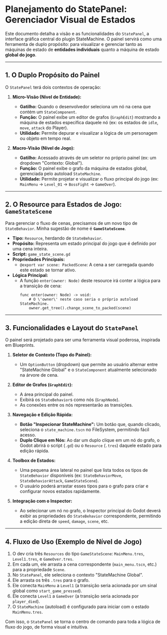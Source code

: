 # Planejamento do StatePanel: Gerenciador Visual de Estados

Este documento detalha a visão e as funcionalidades do `StatePanel`, a interface gráfica central do plugin StateMachine. O painel servirá como uma ferramenta de duplo propósito: para visualizar e gerenciar tanto as máquinas de estado de **entidades individuais** quanto a máquina de estado **global do jogo**.

---

## 1. O Duplo Propósito do Painel

O `StatePanel` terá dois contextos de operação:

1.  **Micro-Visão (Nível de Entidade):**
    -   **Gatilho:** Quando o desenvolvedor seleciona um nó na cena que contém um `StateComponent`.
    -   **Função:** O painel exibe um editor de grafos (`GraphEdit`) mostrando a máquina de estados específica daquele nó (ex: os estados de `idle`, `move`, `attack` do Player).
    -   **Utilidade:** Permite depurar e visualizar a lógica de um personagem ou objeto em tempo real.

2.  **Macro-Visão (Nível de Jogo):**
    -   **Gatilho:** Acessado através de um seletor no próprio painel (ex: um dropdown "Contexto: Global").
    -   **Função:** O painel exibe o grafo da máquina de estados global, gerenciada pelo autoload `StateMachine`.
    -   **Utilidade:** Permite projetar e visualizar o fluxo principal do jogo (ex: `MainMenu` -> `Level_01` -> `BossFight` -> `GameOver`).

---

## 2. O Resource para Estados de Jogo: `GameStateScene`

Para gerenciar o fluxo de cenas, precisamos de um novo tipo de `StateBehavior`. Minha sugestão de nome é **`GameStateScene`**.

-   **Tipo:** `Resource`, herdando de `StateBehavior`.
-   **Propósito:** Representa um estado principal do jogo que é definido por uma cena inteira.
-   **Script:** `game_state_scene.gd`
-   **Propriedades Principais:**
    -   `@export var scene: PackedScene`: A cena a ser carregada quando este estado se tornar ativo.
-   **Lógica Principal:**
    -   A função `enter(owner: Node)` deste resource irá conter a lógica para a transição de cena:
        ```gdscript
        func enter(owner: Node) -> void:
            # O \'owner\' neste caso seria o próprio autoload StateMachine.
            owner.get_tree().change_scene_to_packed(scene)
        ```

---

## 3. Funcionalidades e Layout do `StatePanel`

O painel será projetado para ser uma ferramenta visual poderosa, inspirada em Blueprints.

1.  **Seletor de Contexto (Topo do Painel):**
    -   Um `OptionButton` (dropdown) que permite ao usuário alternar entre "StateMachine Global" e o `StateComponent` atualmente selecionado na árvore de cena.

2.  **Editor de Grafos (`GraphEdit`):**
    -   A área principal do painel.
    -   Exibirá os `StateBehavior`s como nós (`GraphNode`).
    -   As conexões entre os nós representarão as transições.

3.  **Navegação e Edição Rápida:**
    -   **Botão "Inspecionar StateMachine":** Um botão que, quando clicado, seleciona o `state_machine.tscn` no FileSystem, permitindo fácil acesso.
    -   **Duplo Clique em Nós:** Ao dar um duplo clique em um nó do grafo, o Godot abrirá o script (`.gd`) ou o `Resource` (`.tres`) daquele estado para edição rápida.

4.  **Toolbox de Estados:**
    -   Uma pequena área lateral no painel que lista todos os tipos de `StateBehavior` disponíveis (ex: `StateBehaviorMove`, `StateBehaviorAttack`, `GameStateScene`).
    -   O usuário poderá arrastar esses tipos para o grafo para criar e configurar novos estados rapidamente.

5.  **Integração com o Inspector:**
    -   Ao selecionar um nó no grafo, o Inspector principal do Godot deverá exibir as propriedades do `StateBehavior` correspondente, permitindo a edição direta de `speed`, `damage`, `scene`, etc.

---

## 4. Fluxo de Uso (Exemplo de Nível de Jogo)

1.  O dev cria três `Resources` do tipo `GameStateScene`: `MainMenu.tres`, `Level1.tres`, e `GameOver.tres`.
2.  Em cada um, ele arrasta a cena correspondente (`main_menu.tscn`, etc.) para a propriedade `Scene`.
3.  No `StatePanel`, ele seleciona o contexto "StateMachine Global".
4.  Ele arrasta os três `.tres` para o grafo.
5.  Ele conecta `MainMenu` a `Level1` (a transição seria acionada por um sinal global como `start_game_pressed`).
6.  Ele conecta `Level1` a `GameOver` (a transição seria acionada por `player_died`).
7.  O `StateMachine` (autoload) é configurado para iniciar com o estado `MainMenu.tres`.

Com isso, o `StatePanel` se torna o centro de comando para toda a lógica de fluxo do jogo, de forma visual e intuitiva.
